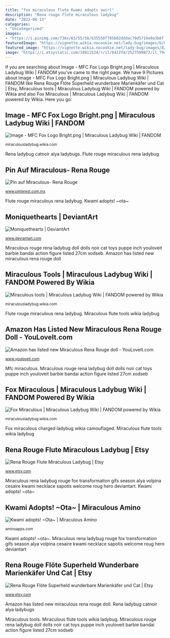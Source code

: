 ```yaml
---
title: "fox miraculous flute Kwami adopts swirl"
description: "Rena rouge flute miraculous ladybug"
date: "2022-08-13"
categories:
- "Uncategorized"
images:
- "https://i.pinimg.com/736x/63/55/58/635558f785b02dddac79d5719a9a3b8f.jpg"
featuredImage: "https://vignette.wikia.nocookie.net/lady-bug/images/6/60/Fox_Miraculous&#039;_Flute_Square.png/revision/latest/scale-to-width-down/125?cb=20190105180551"
featured_image: "https://vignette.wikia.nocookie.net/lady-bug/images/8/8d/Sapotis-000839.png/revision/latest/scale-to-width-down/350?cb=20180808023221"
image: "https://i.etsystatic.com/18911524/r/il/8422fd/2527599072/il_794xN.2527599072_adoz.jpg"
---
```


If you are searching about Image - MFC Fox Logo Bright.png | Miraculous Ladybug Wiki | FANDOM you've came to the right page. We have 9 Pictures about Image - MFC Fox Logo Bright.png | Miraculous Ladybug Wiki | FANDOM like Rena Rouge Flöte Superheld wunderbare Marienkäfer und Cat | Etsy, Miraculous tools | Miraculous Ladybug Wiki | FANDOM powered by Wikia and also Fox Miraculous | Miraculous Ladybug Wiki | FANDOM powered by Wikia. Here you go:

## Image - MFC Fox Logo Bright.png | Miraculous Ladybug Wiki | FANDOM

![Image - MFC Fox Logo Bright.png | Miraculous Ladybug Wiki | FANDOM](https://vignette.wikia.nocookie.net/lady-bug/images/8/8d/MFC_Fox_Logo_Bright.png/revision/latest/scale-to-width-down/480?cb=20160806043051 "Miraculous flute tools wikia ladybug")

<small>miraculousladybug.wikia.com</small>

Rena ladybug catnoir alya ladybugs. Flute rouge miraculous rena ladybug

## Pin Auf Miraculous- Rena Rouge

![Pin auf Miraculous- Rena Rouge](https://i.pinimg.com/736x/63/55/58/635558f785b02dddac79d5719a9a3b8f.jpg "Pin auf miraculous- rena rouge")

<small>www.pinterest.com.mx</small>

Flute rouge miraculous rena ladybug. Kwami adopts! ~ota~

## Moniquethearts | DeviantArt

![Moniquethearts | DeviantArt](https://i.pinimg.com/originals/d5/5f/28/d55f28193f915698537f52a03a40796b.gif "Miraculous rouge rena ladybug doll dolls noir cat toys puppe inch youloveit barbie bandai action figure listed 27cm xodseb")

<small>www.deviantart.com</small>

Miraculous rouge rena ladybug doll dolls noir cat toys puppe inch youloveit barbie bandai action figure listed 27cm xodseb. Amazon has listed new miraculous rena rouge doll

## Miraculous Tools | Miraculous Ladybug Wiki | FANDOM Powered By Wikia

![Miraculous tools | Miraculous Ladybug Wiki | FANDOM powered by Wikia](https://vignette.wikia.nocookie.net/lady-bug/images/6/60/Fox_Miraculous&#039;_Flute_Square.png/revision/latest/scale-to-width-down/125?cb=20190105180551 "Fox miraculous charged ladybug wikia camouflaged")

<small>miraculousladybug.wikia.com</small>

Flute rouge miraculous rena ladybug. Miraculous flute tools wikia ladybug

## Amazon Has Listed New Miraculous Rena Rouge Doll - YouLoveIt.com

![Amazon has listed new Miraculous Rena Rouge doll - YouLoveIt.com](http://www.youloveit.com/uploads/posts/2018-12/1545842409_youloveit_com_rena_rouge_miraculous_doll02.jpg "Fox miraculous")

<small>www.youloveit.com</small>

Mfc miraculous. Miraculous rouge rena ladybug doll dolls noir cat toys puppe inch youloveit barbie bandai action figure listed 27cm xodseb

## Fox Miraculous | Miraculous Ladybug Wiki | FANDOM Powered By Wikia

![Fox Miraculous | Miraculous Ladybug Wiki | FANDOM powered by Wikia](https://vignette.wikia.nocookie.net/lady-bug/images/8/8d/Sapotis-000839.png/revision/latest/scale-to-width-down/350?cb=20180808023221 "Miraculous rouge rena ladybug doll dolls noir cat toys puppe inch youloveit barbie bandai action figure listed 27cm xodseb")

<small>miraculousladybug.wikia.com</small>

Fox miraculous charged ladybug wikia camouflaged. Miraculous flute tools wikia ladybug

## Rena Rouge Flute Miraculous Ladybug | Etsy

![Rena Rouge Flute Miraculous Ladybug | Etsy](https://i.etsystatic.com/18911524/r/il/8422fd/2527599072/il_794xN.2527599072_adoz.jpg "Miraculous rena ladybug rouge fox transformation gifs season alya volpina cesaire kwami necklace sapotis welcome roug hero deviantart")

<small>www.etsy.com</small>

Miraculous rena ladybug rouge fox transformation gifs season alya volpina cesaire kwami necklace sapotis welcome roug hero deviantart. Kwami adopts! ~ota~

## Kwami Adopts! ~Ota~ | Miraculous Amino

![Kwami adopts! ~Ota~ | Miraculous Amino](https://pm1.narvii.com/6819/1e27e4be95add2a7714e4f2b1fbc185705a7d43bv2_hq.jpg "Fox miraculous")

<small>aminoapps.com</small>

Kwami adopts! ~ota~. Miraculous rena ladybug rouge fox transformation gifs season alya volpina cesaire kwami necklace sapotis welcome roug hero deviantart

## Rena Rouge Flöte Superheld Wunderbare Marienkäfer Und Cat | Etsy

![Rena Rouge Flöte Superheld wunderbare Marienkäfer und Cat | Etsy](https://i.etsystatic.com/15650936/r/il/761d28/1591595902/il_570xN.1591595902_snu6.jpg "Mfc miraculous")

<small>www.etsy.com</small>

Amazon has listed new miraculous rena rouge doll. Rena ladybug catnoir alya ladybugs

Miraculous tools. Miraculous flute tools wikia ladybug. Miraculous rouge rena ladybug doll dolls noir cat toys puppe inch youloveit barbie bandai action figure listed 27cm xodseb
